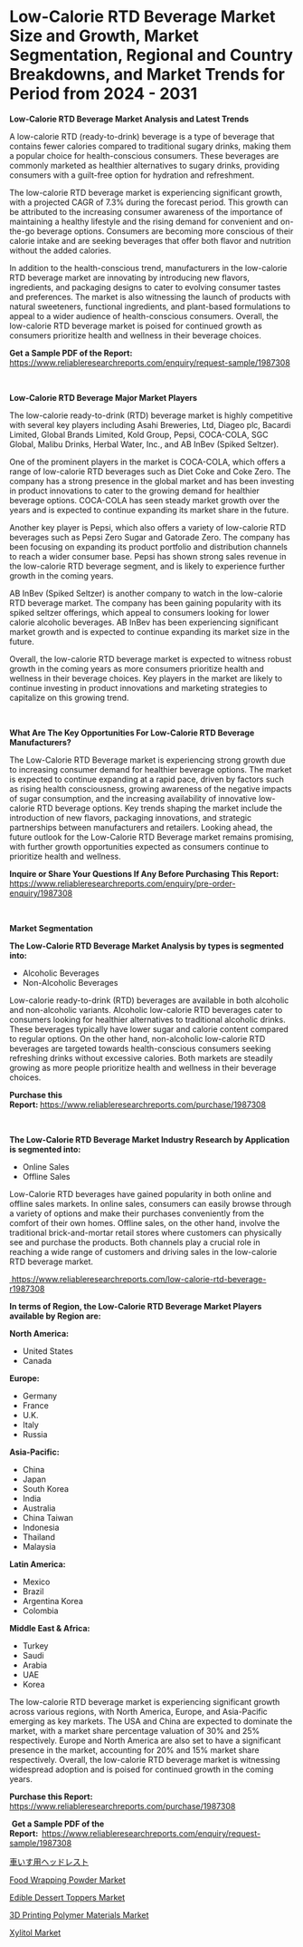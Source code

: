 <p><h1>Low-Calorie RTD Beverage Market Size and Growth, Market Segmentation, Regional and Country Breakdowns, and Market Trends for Period from 2024 -  2031</h1></p><p><strong>Low-Calorie RTD Beverage Market Analysis and Latest Trends</strong></p>
<p><p>A low-calorie RTD (ready-to-drink) beverage is a type of beverage that contains fewer calories compared to traditional sugary drinks, making them a popular choice for health-conscious consumers. These beverages are commonly marketed as healthier alternatives to sugary drinks, providing consumers with a guilt-free option for hydration and refreshment.</p><p>The low-calorie RTD beverage market is experiencing significant growth, with a projected CAGR of 7.3% during the forecast period. This growth can be attributed to the increasing consumer awareness of the importance of maintaining a healthy lifestyle and the rising demand for convenient and on-the-go beverage options. Consumers are becoming more conscious of their calorie intake and are seeking beverages that offer both flavor and nutrition without the added calories.</p><p>In addition to the health-conscious trend, manufacturers in the low-calorie RTD beverage market are innovating by introducing new flavors, ingredients, and packaging designs to cater to evolving consumer tastes and preferences. The market is also witnessing the launch of products with natural sweeteners, functional ingredients, and plant-based formulations to appeal to a wider audience of health-conscious consumers. Overall, the low-calorie RTD beverage market is poised for continued growth as consumers prioritize health and wellness in their beverage choices.</p></p>
<p><strong>Get a Sample PDF of the Report:&nbsp;</strong> <a href="https://www.reliableresearchreports.com/enquiry/request-sample/1987308">https://www.reliableresearchreports.com/enquiry/request-sample/1987308</a></p>
<p>&nbsp;</p>
<p><strong>Low-Calorie RTD Beverage Major Market Players</strong></p>
<p><p>The low-calorie ready-to-drink (RTD) beverage market is highly competitive with several key players including Asahi Breweries, Ltd, Diageo plc, Bacardi Limited, Global Brands Limited, Kold Group, Pepsi, COCA-COLA, SGC Global, Malibu Drinks, Herbal Water, Inc., and AB InBev (Spiked Seltzer).</p><p>One of the prominent players in the market is COCA-COLA, which offers a range of low-calorie RTD beverages such as Diet Coke and Coke Zero. The company has a strong presence in the global market and has been investing in product innovations to cater to the growing demand for healthier beverage options. COCA-COLA has seen steady market growth over the years and is expected to continue expanding its market share in the future.</p><p>Another key player is Pepsi, which also offers a variety of low-calorie RTD beverages such as Pepsi Zero Sugar and Gatorade Zero. The company has been focusing on expanding its product portfolio and distribution channels to reach a wider consumer base. Pepsi has shown strong sales revenue in the low-calorie RTD beverage segment, and is likely to experience further growth in the coming years.</p><p>AB InBev (Spiked Seltzer) is another company to watch in the low-calorie RTD beverage market. The company has been gaining popularity with its spiked seltzer offerings, which appeal to consumers looking for lower calorie alcoholic beverages. AB InBev has been experiencing significant market growth and is expected to continue expanding its market size in the future.</p><p>Overall, the low-calorie RTD beverage market is expected to witness robust growth in the coming years as more consumers prioritize health and wellness in their beverage choices. Key players in the market are likely to continue investing in product innovations and marketing strategies to capitalize on this growing trend.</p></p>
<p>&nbsp;</p>
<p><strong>What Are The Key Opportunities For Low-Calorie RTD Beverage Manufacturers?</strong></p>
<p><p>The Low-Calorie RTD Beverage market is experiencing strong growth due to increasing consumer demand for healthier beverage options. The market is expected to continue expanding at a rapid pace, driven by factors such as rising health consciousness, growing awareness of the negative impacts of sugar consumption, and the increasing availability of innovative low-calorie RTD beverage options. Key trends shaping the market include the introduction of new flavors, packaging innovations, and strategic partnerships between manufacturers and retailers. Looking ahead, the future outlook for the Low-Calorie RTD Beverage market remains promising, with further growth opportunities expected as consumers continue to prioritize health and wellness.</p></p>
<p><strong>Inquire or Share Your Questions If Any Before Purchasing This Report:</strong> <a href="https://www.reliableresearchreports.com/enquiry/pre-order-enquiry/1987308">https://www.reliableresearchreports.com/enquiry/pre-order-enquiry/1987308</a></p>
<p>&nbsp;</p>
<p><strong>Market Segmentation</strong></p>
<p><strong>The Low-Calorie RTD Beverage Market Analysis by types is segmented into:</strong></p>
<p><ul><li>Alcoholic Beverages</li><li>Non-Alcoholic Beverages</li></ul></p>
<p><p>Low-calorie ready-to-drink (RTD) beverages are available in both alcoholic and non-alcoholic variants. Alcoholic low-calorie RTD beverages cater to consumers looking for healthier alternatives to traditional alcoholic drinks. These beverages typically have lower sugar and calorie content compared to regular options. On the other hand, non-alcoholic low-calorie RTD beverages are targeted towards health-conscious consumers seeking refreshing drinks without excessive calories. Both markets are steadily growing as more people prioritize health and wellness in their beverage choices.</p></p>
<p><strong>Purchase this Report:&nbsp;</strong><a href="https://www.reliableresearchreports.com/purchase/1987308">https://www.reliableresearchreports.com/purchase/1987308</a></p>
<p>&nbsp;</p>
<p><strong>The Low-Calorie RTD Beverage Market Industry Research by Application is segmented into:</strong></p>
<p><ul><li>Online Sales</li><li>Offline Sales</li></ul></p>
<p><p>Low-Calorie RTD beverages have gained popularity in both online and offline sales markets. In online sales, consumers can easily browse through a variety of options and make their purchases conveniently from the comfort of their own homes. Offline sales, on the other hand, involve the traditional brick-and-mortar retail stores where customers can physically see and purchase the products. Both channels play a crucial role in reaching a wide range of customers and driving sales in the low-calorie RTD beverage market.</p></p>
<p><a href="https://www.reliableresearchreports.com/low-calorie-rtd-beverage-r1987308">&nbsp;https://www.reliableresearchreports.com/low-calorie-rtd-beverage-r1987308</a></p>
<p><strong>In terms of Region, the Low-Calorie RTD Beverage Market Players available by Region are:</strong></p>
<p>
    <p> <strong> North America: </strong>
        <ul>
            <li>United States</li>
            <li>Canada</li>
        </ul>
        </p> 
    <p> <strong> Europe: </strong>
        <ul>
            <li>Germany</li>
            <li>France</li>
            <li>U.K.</li>
            <li>Italy</li>
            <li>Russia</li>
        </ul>
        </p> 
    <p> <strong> Asia-Pacific: </strong>
        <ul>
            <li>China</li>
            <li>Japan</li>
            <li>South Korea</li>
            <li>India</li>
            <li>Australia</li>
            <li>China Taiwan</li>
            <li>Indonesia</li>
            <li>Thailand</li>
            <li>Malaysia</li>
        </ul>
        </p> 
    <p> <strong> Latin America: </strong>
        <ul>
            <li>Mexico</li>
            <li>Brazil</li>
            <li>Argentina Korea</li>
            <li>Colombia</li>
        </ul>
        </p> 
    <p> <strong> Middle East & Africa: </strong>
        <ul>
            <li>Turkey</li>
            <li>Saudi</li>
            <li>Arabia</li>
            <li>UAE</li>
            <li>Korea</li>
        </ul>
    </p>
    </p>
<p><p>The low-calorie RTD beverage market is experiencing significant growth across various regions, with North America, Europe, and Asia-Pacific emerging as key markets. The USA and China are expected to dominate the market, with a market share percentage valuation of 30% and 25% respectively. Europe and North America are also set to have a significant presence in the market, accounting for 20% and 15% market share respectively. Overall, the low-calorie RTD beverage market is witnessing widespread adoption and is poised for continued growth in the coming years.</p></p>
<p><strong>Purchase this Report: </strong><a href="https://www.reliableresearchreports.com/purchase/1987308">https://www.reliableresearchreports.com/purchase/1987308</a></p>
<p>&nbsp;<strong>Get a Sample PDF of the Report:&nbsp;&nbsp;</strong><a href="https://www.reliableresearchreports.com/enquiry/request-sample/1987308">https://www.reliableresearchreports.com/enquiry/request-sample/1987308</a></p>
<p><strong></strong></p>
<p><p><a href="https://github.com/nemesis2824/Market-Research-Report-List-1/blob/main/289178219957.md">車いす用ヘッドレスト</a></p><p><a href="https://github.com/gamblestampleyjenny50m5sl6/Market-Research-Report-List-2/blob/main/food-wrapping-powder-market.md">Food Wrapping Powder Market</a></p><p><a href="https://github.com/nicholepatriciadoylenwnrjr0/Market-Research-Report-List-1/blob/main/edible-dessert-toppers-market.md">Edible Dessert Toppers Market</a></p><p><a href="https://issuu.com/reportprime-2/docs/3d-printing-polymer-materials-market-size-2030.ppt">3D Printing Polymer Materials Market</a></p><p><a href="https://issuu.com/reportprime-2/docs/xylitol-market-size-2030.pptx">Xylitol Market</a></p></p>